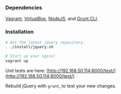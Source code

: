 ### Dependencies

[Vagrant](https://www.vagrantup.com/downloads.html), [VirtualBox](https://www.virtualbox.org/wiki/Downloads), [NodeJS](http://nodejs.org/download), and [Grunt CLI](http://gruntjs.com/getting-started).

### Installation

```sh
# Get the latest jQuery repository.
. ./install/jquery.sh

# Start up your nginx!
vagrant up
```

Unit tests are here: [http://192.168.50.114:8000/test/](http://192.168.50.114:8000/test/)

Rebuild jQuery with `grunt`, to test your new changes.
